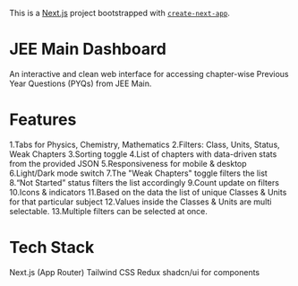 This is a [Next.js](https://nextjs.org) project bootstrapped with [`create-next-app`](https://github.com/vercel/next.js/tree/canary/packages/create-next-app).
# JEE Main Dashboard
An interactive and clean web interface for accessing chapter-wise Previous Year Questions (PYQs) from JEE Main.

# Features
1.Tabs for Physics, Chemistry, Mathematics
2.Filters: Class, Units, Status, Weak Chapters
3.Sorting toggle
4.List of chapters with data-driven stats from the provided JSON
5.Responsiveness for mobile & desktop
6.Light/Dark mode switch
7.The "Weak Chapters" toggle filters the list 
8.“Not Started” status filters the list accordingly
9.Count update on filters
10.Icons & indicators
11.Based on the data the list of unique Classes & Units for that particular subject
12.Values inside the Classes & Units are multi selectable.
13.Multiple filters can be selected at once.

# Tech Stack
Next.js (App Router)
Tailwind CSS
Redux 
shadcn/ui for components





